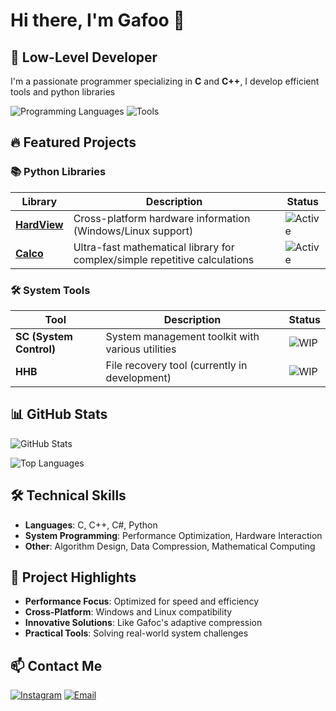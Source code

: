 # Hi there, I'm Gafoo 👋

## 🚀 Low-Level Developer

I'm a passionate programmer specializing in **C** and **C++**, I develop efficient tools and python libraries 

![Programming Languages](https://skillicons.dev/icons?i=c,cpp,cs,py#&theme=light)
![Tools](https://skillicons.dev/icons?i=git,github,vim,visualstudio&theme=dark)

## 🔥 Featured Projects

### 📚 Python Libraries
| Library | Description | Status |
|---------|-------------|--------|
| **[HardView](https://github.com/gafoo173/hardview)** | Cross-platform hardware information  (Windows/Linux support) | ![Active](https://img.shields.io/badge/status-active-brightgreen) |
| **[Calco](https://github.com/gafoo173/calco)** | Ultra-fast mathematical library for complex/simple repetitive calculations | ![Active](https://img.shields.io/badge/status-active-brightgreen) |


### 🛠️ System Tools
| Tool | Description | Status |
|------|-------------|--------|
| **SC (System Control)** | System management toolkit with various utilities | ![WIP](https://img.shields.io/badge/status-in%20development-yellow) |
| **HHB** | File recovery tool (currently in development) | ![WIP](https://img.shields.io/badge/status-in%20development-yellow) |

## 📊 GitHub Stats

![GitHub Stats](https://github-readme-stats.vercel.app/api?username=gafoo173&show_icons=true&theme=radical)

![Top Languages](https://github-readme-stats.vercel.app/api/top-langs/?username=gafoo173&layout=compact&theme=radical)

## 🛠️ Technical Skills

- **Languages**: C, C++, C#, Python
- **System Programming**: Performance Optimization, Hardware Interaction
- **Other**: Algorithm Design, Data Compression, Mathematical Computing

## 🌟 Project Highlights

- **Performance Focus**: Optimized for speed and efficiency
- **Cross-Platform**: Windows and Linux compatibility
- **Innovative Solutions**: Like Gafoc's adaptive compression
- **Practical Tools**: Solving real-world system challenges

## 📫 Contact Me

[![Instagram](https://img.shields.io/badge/Instagram-E4405F?style=for-the-badge&logo=instagram&logoColor=white)](https://www.instagram.com/_gaafr1/)
[![Email](https://img.shields.io/badge/Email-D14836?style=for-the-badge&logo=gmail&logoColor=white)](mailto:omarwaled3374@gmail.com)
